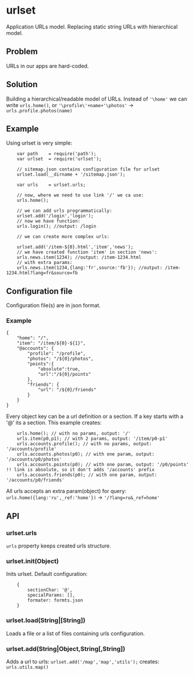 # urlset

Application URLs model. Replacing static string URLs with hierarchical model.

## Problem

URLs in our apps are hard-coded.

## Solution

Building a hierarchical/readable model of URLs.
Instead of `'\home'` we can write `urls.home()`, or `'\profile\'+name+'\photos'` -> `urls.profile.photos(name)`

## Example

Using urlset is very simple:
```
	var path	= require('path');
	var urlset	= require('urlset');

	// sitemap.json contains configuration file for urlset
	urlset.load(__dirname + '/sitemap.json');

	var urls 	= urlset.urls;

	// now, where we need to use link '/' we ca use:
	urls.home();

	// we can add urls programmatically:
	urlset.add('/login','login');
	// now we have function:
	urls.login(); //output: /login

	// we can create more complex urls:

	urlset.add('/item-${0}.html','item','news');
	// we have created function 'item' in section 'news':
	urls.news.item(1234); //output: /item-1234.html
	// with extra params:
	urls.news.item(1234,{lang:'fr',source:'fb'}); //output: /item-1234.html?lang=fr&source=fb

```

## Configuration file

Configuration file(s) are in json format.

### Example
```
{
	"home": "/",
	"item": "/item/${0}-${1}",
	"@accounts": {
		"profile": "/profile",
		"photos": "/${0}/photos",
		"points":{
			"absolute":true,
			"url":"/${0}/points"
		},
		"friends": {
			"url": "/${0}/friends"
		}
	}
}
```

Every object key can be a url definition or a section. If a key starts with a '@' its a section.
This example creates:
```
	urls.home(); // with no params, output: '/'
	urls.item(p0,p1); // with 2 params, output: '/item/p0-p1'
	urls.accounts.profile(); // with no params, output: '/accounts/profile'
	urls.accounts.photos(p0); // with one param, output: '/accounts/p0/photos'
	urls.accounts.points(p0); // with one param, output: '/p0/points' !! link is absolute, so it don't adds '/accounts' prefix
	urls.accounts.friends(p0); // with one param, output: '/accounts/p0/friends'
```

All urls accepts an extra param(object) for query: `urls.home({lang:'ru',_ref:'home'})` -> `'/?lang=ru&_ref=home'`

## API

### urlset.urls

`urls` property keeps created urls structure.

### urlset.init(Object)
Inits urlset. Default configuration:
```
	{
		sectionChar: '@',
		specialParams: [],
		formater: formts.json
	}
```

### urlset.load(String|[String])

Loads a file or a list of files containing urls configuration.


### urlset.add(String|Object,String[,String])

Adds a url to urls: `urlset.add('/map','map','utils');` creates: `urls.utils.map()`

